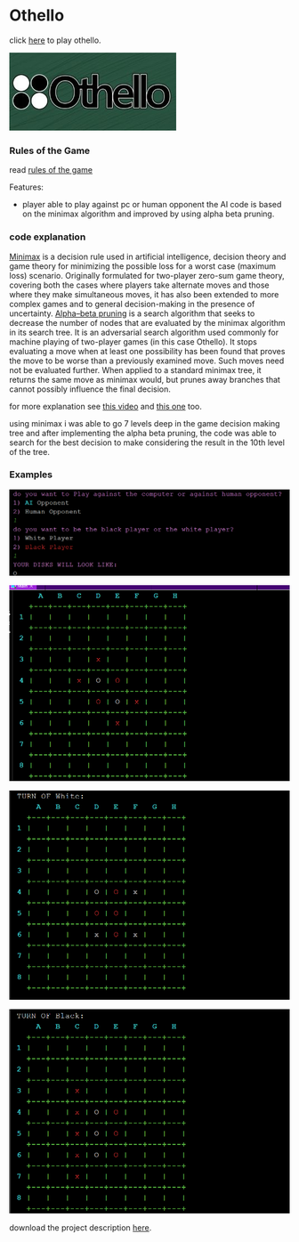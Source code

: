 # Othello
click [here](https://www.eothello.com/) to play othello.

![](https://github.com/neginkheirmand/Othello/blob/master/project%20description%20and%20examples/header.jpg?raw=true)

### Rules of the Game
read [rules of the game](https://service.mattel.com/instruction_sheets/T8130-Eng.pdf)

Features:
* player able to play against pc or human opponent
the AI code is based on the minimax algorithm and improved by using alpha beta pruning.

### code explanation
[Minimax](https://en.wikipedia.org/wiki/Minimax) is a decision rule used in artificial intelligence, decision theory and game theory for minimizing the possible loss for a worst case (maximum loss) scenario. Originally formulated for two-player zero-sum game theory, covering both the cases where players take alternate moves and those where they make simultaneous moves, it has also been extended to more complex games and to general decision-making in the presence of uncertainty.
[Alpha–beta pruning](https://en.wikipedia.org/wiki/Alpha%E2%80%93beta_pruning) is a search algorithm that seeks to decrease the number of nodes that are evaluated by the minimax algorithm in its search tree. It is an adversarial search algorithm used commonly for machine playing of two-player games (in this case Othello). It stops evaluating a move when at least one possibility has been found that proves the move to be worse than a previously examined move. Such moves need not be evaluated further. When applied to a standard minimax tree, it returns the same move as minimax would, but prunes away branches that cannot possibly influence the final decision.

for more explanation see [this video](https://www.youtube.com/watch?v=l-hh51ncgDI&ab_channel=SebastianLague) and [this one](https://www.youtube.com/watch?v=5oXyibEgJr0&ab_channel=Computerphile) too.

using minimax i was able to go 7 levels deep in the game decision making tree and after implementing the alpha beta pruning, the code was able to search for the best decision to make considering the result in the 10th level of the tree.



### Examples

![](https://github.com/neginkheirmand/Othello/blob/master/project%20description%20and%20examples/example_1.png?raw=true)

![](https://github.com/neginkheirmand/Othello/blob/master/project%20description%20and%20examples/example_2.png?raw=true)

![](https://github.com/neginkheirmand/Othello/blob/master/project%20description%20and%20examples/example_3.png?raw=true)

![](https://github.com/neginkheirmand/Othello/blob/master/project%20description%20and%20examples/example_4.png?raw=true)


download the project description [here](https://github.com/neginkheirmand/Othello/raw/master/project%20description%20and%20examples/projectDescription.pdf).
